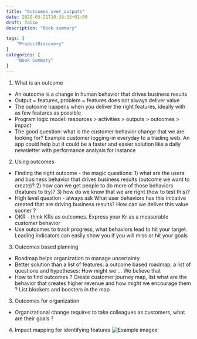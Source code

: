 ```yaml
---
title: "Outcomes_over_outputs"
date: 2020-03-21T10:39:33+01:00
draft: false
description: "Book summary"

tags: [ 
    "ProductDiscovery"
]
categories: [
    "Book Summary"
]
---
```



<!--more--> 



1. What is an outcome
* An outcome is a change in human behavior that drives business results
* Output = features, problem = features does not always deliver value
* The outcome happens when you deliver the right features, ideally with as few features as possible
* Program logic model: resources > activities > outputs > outcomes > impact
* The good question: what is the customer behavior change that we are looking for? Example customer logging-in everyday to a trading web. An app could help but it could be a faster and easier solution like a daily newsletter with performance analysis for instance
2. Using outcomes
* Finding the right outcome - the magic questions: 1) what are the users and business behavior that drives business results (outcome we want to create)? 2) how can we get people to do more of those behaviors (features to try)? 3) how do we know that we are right (how to test this)?
* High level question - always ask What  user behaviors has this initiative created that are driving business results? How can we deliver this value sooner ?
* OKR - think KRs as outcomes. Express your Kr as a measurable customer behavior 
* Use outcomes to track progress, what behaviors lead to hit your target. Leading indicators can easily show you if you will miss or hit your goals
3. Outcomes based planning
* Roadmap helps organization to manage uncertainty
* Better solution than a list of features: a outcome based roadmap, a list of questions and hypotheses: How might we … We believe that 
* How to find outcomes ? Create customer journey map, list what are the behavior that creates higher revenue and how might we encourage them ? List blockers and boosters in the map
3. Outcomes for organization
* Organizational change requires to take colleagues as customers, what are their goals ?
4. Impact mapping for identifying features
![Example imagee](/posts/outcomes_over_outputs/OutcomesOverOutputs1.jpg)